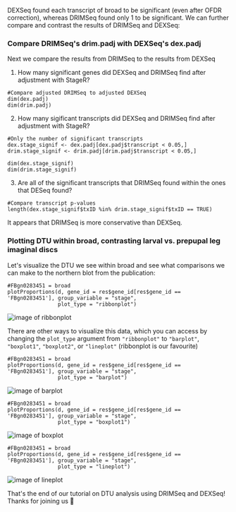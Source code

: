 DEXSeq found each transcript of broad to be significant (even after OFDR correction), whereas DRIMSeq found only 1 to be significant.
We can further compare and contrast the results of DRIMSeq and DEXSeq:

### Compare DRIMSeq's drim.padj with DEXSeq's dex.padj
Next we compare the results from DRIMSeq to the results from DEXSeq

1. How many significant genes did DEXSeq and DRIMSeq find after adjustment with StageR?
```
#Compare adjusted DRIMSeq to adjusted DEXSeq
dim(dex.padj) 
dim(drim.padj) 
```

2. How many sigificant transcripts did DEXSeq and DRIMSeq find after adjustment with StageR?
```
#Only the number of significant transcripts
dex.stage_signif <- dex.padj[dex.padj$transcript < 0.05,]
drim.stage_signif <- drim.padj[drim.padj$transcript < 0.05,]
```

```
dim(dex.stage_signif) 
dim(drim.stage_signif)
```
3. Are all of the significant transcripts that DRIMSeq found within the ones that DESeq found?
```
#Compare transcript p-values
length(dex.stage_signif$txID %in% drim.stage_signif$txID == TRUE)
```
It appears that DRIMSeq is more conservative than DEXSeq.

### Plotting DTU within broad, contrasting larval vs. prepupal leg imaginal discs
Let's visualize the DTU we see within broad and see what comparisons we can make to the northern blot from the publication:
```
#FBgn0283451 = broad 
plotProportions(d, gene_id = res$gene_id[res$gene_id == 'FBgn0283451'], group_variable = "stage",
                plot_type = "ribbonplot")
```

![image of ribbonplot](https://github.com/ambuneves/bio722_group-project/blob/main/outputs/plot_broad-DTU.png)

There are other ways to visualize this data, which you can access by changing the `plot_type` argument from `"ribbonplot"` to `"barplot"`, `"boxplot1"`, `"boxplot2"`, or `"lineplot"` (ribbonplot is our favourite)

```
#FBgn0283451 = broad 
plotProportions(d, gene_id = res$gene_id[res$gene_id == 'FBgn0283451'], group_variable = "stage",
                plot_type = "barplot")
```
![image of barplot](https://github.com/ambuneves/bio722_group-project/blob/main/outputs/dtu_barplot.png)
```
#FBgn0283451 = broad 
plotProportions(d, gene_id = res$gene_id[res$gene_id == 'FBgn0283451'], group_variable = "stage",
                plot_type = "boxplot1")
```
![image of boxplot](https://github.com/ambuneves/bio722_group-project/blob/main/outputs/dtu_boxplot.png)
```
#FBgn0283451 = broad 
plotProportions(d, gene_id = res$gene_id[res$gene_id == 'FBgn0283451'], group_variable = "stage",
                plot_type = "lineplot")
```
![image of lineplot](https://github.com/ambuneves/bio722_group-project/blob/main/outputs/dtu_line.png)

That's the end of our tutorial on DTU analysis using DRIMSeq and DEXSeq! Thanks for joining us 🦖
